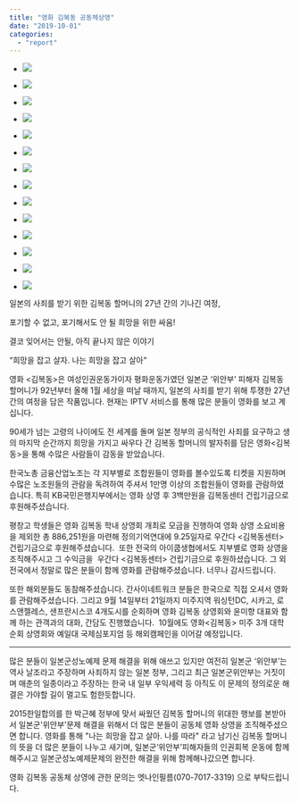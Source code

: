 ```yaml
---
title: "영화 김복동 공동체상영"
date: "2019-10-01"
categories: 
  - "report"
---
```


- ![](https://womenandwar.net/kr/wp-content/uploads/2019/10/0905_강화아이쿱기부.jpg)
    
- ![](https://womenandwar.net/kr/wp-content/uploads/2019/10/0906_간사이네트워크-4분-영화-김복동-관람.jpg)
    
- ![](https://womenandwar.net/kr/wp-content/uploads/2019/10/67234119_2562814417082889_3705681706926211072_n.jpg)
    
- ![](https://womenandwar.net/kr/wp-content/uploads/2019/10/2040238362_20190826174855_7179882572.jpg)
    
- ![](https://womenandwar.net/kr/wp-content/uploads/2019/10/FB_IMG_1568932897912.jpg)
    
- ![](https://womenandwar.net/kr/wp-content/uploads/2019/10/L3h4UOqcr8DThWYMz7Wwwj.jpg)
    
- ![](https://womenandwar.net/kr/wp-content/uploads/2019/10/naver_com_20190906_185803.jpg)
    
- ![](https://womenandwar.net/kr/wp-content/uploads/2019/10/naver_com_20190906_185839.jpg)
    
- ![](https://womenandwar.net/kr/wp-content/uploads/2019/10/photo_2019-08-12_22-07-20.jpg)
    
- ![](https://womenandwar.net/kr/wp-content/uploads/2019/10/photo_2019-08-13_20-13-37.jpg)
    
- ![](https://womenandwar.net/kr/wp-content/uploads/2019/10/photo_2019-08-29_21-03-45.jpg)
    
- ![](https://womenandwar.net/kr/wp-content/uploads/2019/10/photo_2019-08-29_22-18-34.jpg)
    
- ![](https://womenandwar.net/kr/wp-content/uploads/2019/10/photo_2019-09-06_20-13-36.jpg)
    
- ![](https://womenandwar.net/kr/wp-content/uploads/2019/10/photo_2019-09-06_20-13-41.jpg)
    

일본의 사죄를 받기 위한 김복동 할머니의 27년 간의 기나긴 여정,

포기할 수 없고, 포기해서도 안 될 희망을 위한 싸움!

결코 잊어서는 안될, 아직 끝나지 않은 이야기

“희망을 잡고 살자. 나는 희망을 잡고 살아”

영화 <김복동>은 여성인권운동가이자 평화운동가였던 일본군 ‘위안부’ 피해자 김복동 할머니가 92년부터 올해 1월 세상을 떠날 때까지, 일본의 사죄를 받기 위해 투쟁한 27년 간의 여정을 담은 작품입니다. 현재는 IPTV 서비스를 통해 많은 분들이 영화를 보고 계십니다.

90세가 넘는 고령의 나이에도 전 세계를 돌며 일본 정부의 공식적인 사죄를 요구하고 생의 마지막 순간까지 희망을 가지고 싸우다 간 김복동 할머니의 발자취를 담은 영화<김복동>을 통해 수많은 사람들이 감동을 받았습니다.

한국노총 금융산업노조는 각 지부별로 조합원들이 영화를 볼수있도록 티켓을 지원하며 수많은 노조원들의 관람을 독려하여 주셔서 1만명 이상의 조합원들이 영화를 관람하였습니다. 특히 KB국민은행지부에서는 영화 상영 후 3백만원을 김복동센터 건립기금으로 후원해주셨습니다.

평창고 학생들은 영화 김복동 학내 상영회 개최로 모금을 진행하여 영화 상영 소요비용을 제외한 총 886,251원을 마련해 정의기억연대에 9.25일자로 우간다 <김복동센터> 건립기금으로 후원해주셨습니다. ​ 또한 전국의 아이쿱생협에서도 지부별로 영화 상영을 조직해주시고 그 수익금을  우간다 <김복동센터> 건립기금으로 후원하셨습니다. 그 외 전국에서 정말로 많은 분들이 함께 영화를 관람해주셨습니다. 너무나 ​감사드립니다.

또한 해외분들도 동참해주셨습니다. 간사이네트워크 분들은 한국으로 직접 오셔서 영화를 관람해주셨습니다. 그리고 9월 14일부터 21일까지 미주지역 워싱턴DC, 시카고, 로스앤젤레스, 샌프란시스코 4개도시를 순회하며 영화 김복동 상영회와 윤미향 대표와 함께 하는 관객과의 대화, 간담도 진행했습니다.  10월에도 영화<김복동> 미주 3개 대학 순회 상영회와 예일대 국제심포지엄 등 해외캠페인을 이어갈 예정입니다.

* * *

많은 분들이 일본군성노예제 문제 해결을 위해 애쓰고 있지만 여전히 일본군 ‘위안부’는 역사 날조라고 주장하며 사죄하지 않는 일본 정부, 그리고 최근 일본군위안부는 거짓이며 매춘의 일종이라고 주장하는 한국 내 일부 우익세력 등 아직도 이 문제의 정의로운 해결은 가야할 길이 멀고도 험한듯합니다.

2015한일합의를 한 박근혜 정부에 맞서 싸웠던 김복동 할머니의 위대한 행보를 본받아서 일본군'위안부'문제 해결을 위해서 더 많은 분들이 공동체 영화 상영을 조직해주셨으면 합니다. 영화를 통해 "나는 희망을 잡고 살아. 나를 따라" 라고 남기신 김복동 할머니의 뜻을 더 많은 분들이 나누고 새기며, 일본군‘위안부’피해자들의 인권회복 운동에 함께해주시고 일본군성노예제문제의 완전한 해결을 위해 함께해나갔으면 합니다.

영화 김복동 공동체 상영에 관한 문의는 엣나인필름(070-7017-3319) 으로 부탁드립니다.
